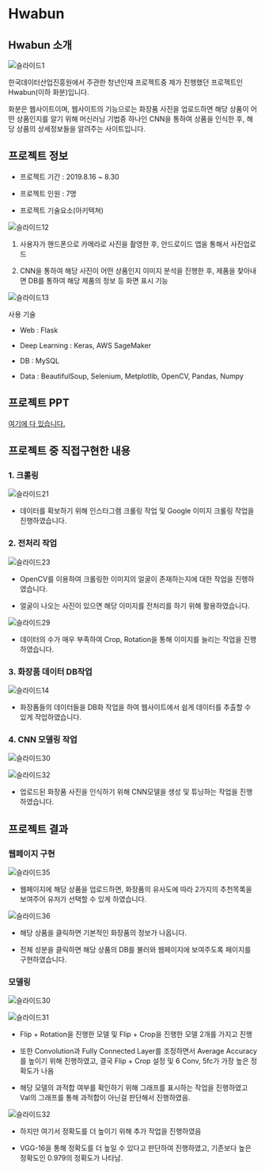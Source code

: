 # Hwabun

## Hwabun 소개

![슬라이드1](https://user-images.githubusercontent.com/35910177/83611141-86f6a580-a5bb-11ea-88bc-f4664efc7ad7.PNG)



한국데이터산업진흥원에서 주관한 청년인재 프로젝트중 제가 진행했던 프로젝트인 Hwabun(이하 화분)입니다.

화분은 웹사이트이며, 웹사이트의 기능으로는 화장품 사진을 업로드하면 해당 상품이 어떤 상품인지를 알기 위해 머신러닝 기법중 하나인 CNN을 통하여 상품을 인식한 후, 해당 상품의 상세정보들을 알려주는 사이트입니다.



## 프로젝트 정보

- 프로젝트 기간 : 2019.8.16 ~ 8.30

- 프로젝트 인원 : 7명

- 프로젝트 기술요소(아키텍쳐)

![슬라이드12](https://user-images.githubusercontent.com/35910177/83612621-9aa30b80-a5bd-11ea-908f-732774603b97.PNG)


1. 사용자가 핸드폰으로 카메라로 사진을 촬영한 후, 안드로이드 앱을 통해서 사진업로드

2. CNN을 통하여 해당 사진이 어떤 상품인지 이미지 분석을 진행한 후, 제품을 찾아내면 DB를 통하여 해당 제품의 정보 등 화면 표시 기능



![슬라이드13](https://user-images.githubusercontent.com/35910177/83612644-a55da080-a5bd-11ea-84ea-2b86a6f1707b.PNG)

사용 기술

- Web : Flask

- Deep Learning : Keras, AWS SageMaker

- DB : MySQL

- Data : BeautifulSoup, Selenium, Metplotlib, OpenCV, Pandas, Numpy 


## 프로젝트 PPT

[여기에 다 있습니다.](https://github.com/includesorrow/Hwabun/files/4721964/python.6.MSG.pptx)


## 프로젝트 중 직접구현한 내용

### 1. 크롤링

![슬라이드21](https://user-images.githubusercontent.com/35910177/83615697-df30a600-a5c1-11ea-8d9b-1c60b2e8b65b.PNG)

- 데이터를 확보하기 위해 인스타그램 크롤링 작업 및 Google 이미지 크롤링 작업을 진행하였습니다.

### 2. 전처리 작업

![슬라이드23](https://user-images.githubusercontent.com/35910177/83615774-f66f9380-a5c1-11ea-927d-6e00ad7a148a.PNG)

- OpenCV를 이용하여 크롤링한 이미지의 얼굴이 존재하는지에 대한 작업을 진행하였습니다.

- 얼굴이 나오는 사진이 있으면 해당 이미지를 전처리를 하기 위해 활용하였습니다.

![슬라이드29](https://user-images.githubusercontent.com/35910177/83616483-dd1b1700-a5c2-11ea-9ab7-a56b372d9732.PNG)

- 데이터의 수가 매우 부족하여 Crop, Rotation을 통해 이미지를 늘리는 작업을 진행하였습니다.

### 3. 화장품 데이터 DB작업

![슬라이드14](https://user-images.githubusercontent.com/35910177/83616274-94635e00-a5c2-11ea-984e-853e76604188.PNG)

- 화장품들의 데이터들을 DB화 작업을 하여 웹사이트에서 쉽게 데이터를 추출할 수 있게 작업하였습니다.

### 4. CNN 모델링 작업

![슬라이드30](https://user-images.githubusercontent.com/35910177/83616551-f4f29b00-a5c2-11ea-802f-d260efe0f106.PNG)

![슬라이드32](https://user-images.githubusercontent.com/35910177/83616681-194e7780-a5c3-11ea-8850-a6e09cb398f7.PNG)

- 업로드된 화장품 사진을 인식하기 위해 CNN모델을 생성 및 튜닝하는 작업을 진행하였습니다.


## 프로젝트 결과

### 웹페이지 구현

![슬라이드35](https://user-images.githubusercontent.com/35910177/83616930-5dda1300-a5c3-11ea-8ffa-8f07694d09ed.PNG)

- 웹페이지에 해당 상품을 업로드하면, 화장품의 유사도에 따라 2가지의 추천목록을 보여주어 유저가 선택할 수 있게 하였습니다.

![슬라이드36](https://user-images.githubusercontent.com/35910177/83617011-764a2d80-a5c3-11ea-8857-779e7c991aa4.PNG)

- 해당 상품을 클릭하면 기본적인 화장품의 정보가 나옵니다.

- 전체 성분을 클릭하면 해당 상품의 DB를 불러와 웹페이지에 보여주도록 페이지를 구현하였습니다.

### 모델링

![슬라이드30](https://user-images.githubusercontent.com/35910177/83617213-bc9f8c80-a5c3-11ea-9736-76ca03530e21.PNG)

![슬라이드31](https://user-images.githubusercontent.com/35910177/83617216-bc9f8c80-a5c3-11ea-99ed-e22ef717bc79.PNG)

- Flip + Rotation을 진행한 모델 및 Flip + Crop을 진행한 모델 2개를 가지고 진행

- 또한 Convolution과 Fully Connected Layer를 조정하면서 Average Accuracy를 높이기 위해 진행하였고, 결국 Flip + Crop 설정 및 6 Conv, 5fc가 가장 높은 정확도가 나옴

- 해당 모델의 과적합 여부를 확인하기 위해 그래프를 표시하는 작업을 진행하였고 Val의 그래프를 통해 과적합이 아닌걸 판단해서 진행하였음.

![슬라이드32](https://user-images.githubusercontent.com/35910177/83617209-bb6e5f80-a5c3-11ea-8bf6-283da845b6c0.PNG)

- 하지만 여기서 정확도를 더 높이기 위해 추가 작업을 진행하였음

- VGG-16을 통해 정확도를 더 높일 수 있다고 판단하여 진행하였고, 기존보다 높은 정확도인 0.979의 정확도가 나타남.


